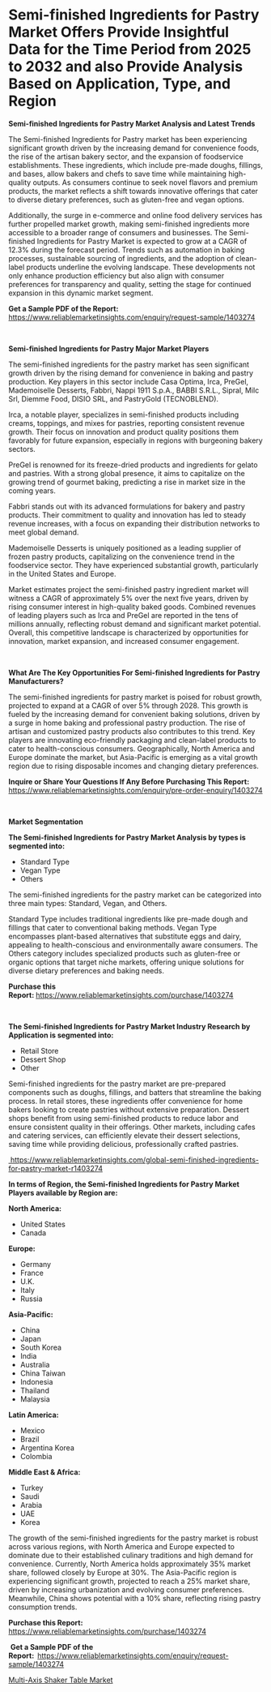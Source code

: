 <p><h1>Semi-finished Ingredients for Pastry Market Offers Provide Insightful Data for the Time Period from 2025 to 2032 and also Provide Analysis Based on Application, Type, and Region</h1></p><p><strong>Semi-finished Ingredients for Pastry Market Analysis and Latest Trends</strong></p>
<p><p>The Semi-finished Ingredients for Pastry market has been experiencing significant growth driven by the increasing demand for convenience foods, the rise of the artisan bakery sector, and the expansion of foodservice establishments. These ingredients, which include pre-made doughs, fillings, and bases, allow bakers and chefs to save time while maintaining high-quality outputs. As consumers continue to seek novel flavors and premium products, the market reflects a shift towards innovative offerings that cater to diverse dietary preferences, such as gluten-free and vegan options.</p><p>Additionally, the surge in e-commerce and online food delivery services has further propelled market growth, making semi-finished ingredients more accessible to a broader range of consumers and businesses. The Semi-finished Ingredients for Pastry Market is expected to grow at a CAGR of 12.3% during the forecast period. Trends such as automation in baking processes, sustainable sourcing of ingredients, and the adoption of clean-label products underline the evolving landscape. These developments not only enhance production efficiency but also align with consumer preferences for transparency and quality, setting the stage for continued expansion in this dynamic market segment.</p></p>
<p><strong>Get a Sample PDF of the Report:&nbsp;</strong> <a href="https://www.reliablemarketinsights.com/enquiry/request-sample/1403274?utm_campaign=1948&utm_medium=2&utm_source=Github&utm_content=ia&utm_term=12012025&utm_id=semi-finished-ingredients-for-pastry">https://www.reliablemarketinsights.com/enquiry/request-sample/1403274</a></p>
<p>&nbsp;</p>
<p><strong>Semi-finished Ingredients for Pastry Major Market Players</strong></p>
<p><p>The semi-finished ingredients for the pastry market has seen significant growth driven by the rising demand for convenience in baking and pastry production. Key players in this sector include Casa Optima, Irca, PreGel, Mademoiselle Desserts, Fabbri, Nappi 1911 S.p.A., BABBI S.R.L., Sipral, Milc Srl, Diemme Food, DISIO SRL, and PastryGold (TECNOBLEND).</p><p>Irca, a notable player, specializes in semi-finished products including creams, toppings, and mixes for pastries, reporting consistent revenue growth. Their focus on innovation and product quality positions them favorably for future expansion, especially in regions with burgeoning bakery sectors.</p><p>PreGel is renowned for its freeze-dried products and ingredients for gelato and pastries. With a strong global presence, it aims to capitalize on the growing trend of gourmet baking, predicting a rise in market size in the coming years.</p><p>Fabbri stands out with its advanced formulations for bakery and pastry products. Their commitment to quality and innovation has led to steady revenue increases, with a focus on expanding their distribution networks to meet global demand.</p><p>Mademoiselle Desserts is uniquely positioned as a leading supplier of frozen pastry products, capitalizing on the convenience trend in the foodservice sector. They have experienced substantial growth, particularly in the United States and Europe.</p><p>Market estimates project the semi-finished pastry ingredient market will witness a CAGR of approximately 5% over the next five years, driven by rising consumer interest in high-quality baked goods. Combined revenues of leading players such as Irca and PreGel are reported in the tens of millions annually, reflecting robust demand and significant market potential. Overall, this competitive landscape is characterized by opportunities for innovation, market expansion, and increased consumer engagement.</p></p>
<p>&nbsp;</p>
<p><strong>What Are The Key Opportunities For Semi-finished Ingredients for Pastry Manufacturers?</strong></p>
<p><p>The semi-finished ingredients for pastry market is poised for robust growth, projected to expand at a CAGR of over 5% through 2028. This growth is fueled by the increasing demand for convenient baking solutions, driven by a surge in home baking and professional pastry production. The rise of artisan and customized pastry products also contributes to this trend. Key players are innovating eco-friendly packaging and clean-label products to cater to health-conscious consumers. Geographically, North America and Europe dominate the market, but Asia-Pacific is emerging as a vital growth region due to rising disposable incomes and changing dietary preferences.</p></p>
<p><strong>Inquire or Share Your Questions If Any Before Purchasing This Report:</strong> <a href="https://www.reliablemarketinsights.com/enquiry/pre-order-enquiry/1403274?utm_campaign=1948&utm_medium=2&utm_source=Github&utm_content=ia&utm_term=12012025&utm_id=semi-finished-ingredients-for-pastry">https://www.reliablemarketinsights.com/enquiry/pre-order-enquiry/1403274</a></p>
<p>&nbsp;</p>
<p><strong>Market Segmentation</strong></p>
<p><strong>The Semi-finished Ingredients for Pastry Market Analysis by types is segmented into:</strong></p>
<p><ul><li>Standard Type</li><li>Vegan Type</li><li>Others</li></ul></p>
<p><p>The semi-finished ingredients for the pastry market can be categorized into three main types: Standard, Vegan, and Others. </p><p>Standard Type includes traditional ingredients like pre-made dough and fillings that cater to conventional baking methods. Vegan Type encompasses plant-based alternatives that substitute eggs and dairy, appealing to health-conscious and environmentally aware consumers. The Others category includes specialized products such as gluten-free or organic options that target niche markets, offering unique solutions for diverse dietary preferences and baking needs.</p></p>
<p><strong>Purchase this Report:&nbsp;</strong><a href="https://www.reliablemarketinsights.com/purchase/1403274?utm_campaign=1948&utm_medium=2&utm_source=Github&utm_content=ia&utm_term=12012025&utm_id=semi-finished-ingredients-for-pastry">https://www.reliablemarketinsights.com/purchase/1403274</a></p>
<p>&nbsp;</p>
<p><strong>The Semi-finished Ingredients for Pastry Market Industry Research by Application is segmented into:</strong></p>
<p><ul><li>Retail Store</li><li>Dessert Shop</li><li>Other</li></ul></p>
<p><p>Semi-finished ingredients for the pastry market are pre-prepared components such as doughs, fillings, and batters that streamline the baking process. In retail stores, these ingredients offer convenience for home bakers looking to create pastries without extensive preparation. Dessert shops benefit from using semi-finished products to reduce labor and ensure consistent quality in their offerings. Other markets, including cafes and catering services, can efficiently elevate their dessert selections, saving time while providing delicious, professionally crafted pastries.</p></p>
<p><a href="https://www.reliablemarketinsights.com/global-semi-finished-ingredients-for-pastry-market-r1403274?utm_campaign=1948&utm_medium=2&utm_source=Github&utm_content=ia&utm_term=12012025&utm_id=semi-finished-ingredients-for-pastry">&nbsp;https://www.reliablemarketinsights.com/global-semi-finished-ingredients-for-pastry-market-r1403274</a></p>
<p><strong>In terms of Region, the Semi-finished Ingredients for Pastry Market Players available by Region are:</strong></p>
<p>
    <p> <strong> North America: </strong>
        <ul>
            <li>United States</li>
            <li>Canada</li>
        </ul>
        </p> 
    <p> <strong> Europe: </strong>
        <ul>
            <li>Germany</li>
            <li>France</li>
            <li>U.K.</li>
            <li>Italy</li>
            <li>Russia</li>
        </ul>
        </p> 
    <p> <strong> Asia-Pacific: </strong>
        <ul>
            <li>China</li>
            <li>Japan</li>
            <li>South Korea</li>
            <li>India</li>
            <li>Australia</li>
            <li>China Taiwan</li>
            <li>Indonesia</li>
            <li>Thailand</li>
            <li>Malaysia</li>
        </ul>
        </p> 
    <p> <strong> Latin America: </strong>
        <ul>
            <li>Mexico</li>
            <li>Brazil</li>
            <li>Argentina Korea</li>
            <li>Colombia</li>
        </ul>
        </p> 
    <p> <strong> Middle East & Africa: </strong>
        <ul>
            <li>Turkey</li>
            <li>Saudi</li>
            <li>Arabia</li>
            <li>UAE</li>
            <li>Korea</li>
        </ul>
    </p>
    </p>
<p><p>The growth of the semi-finished ingredients for the pastry market is robust across various regions, with North America and Europe expected to dominate due to their established culinary traditions and high demand for convenience. Currently, North America holds approximately 35% market share, followed closely by Europe at 30%. The Asia-Pacific region is experiencing significant growth, projected to reach a 25% market share, driven by increasing urbanization and evolving consumer preferences. Meanwhile, China shows potential with a 10% share, reflecting rising pastry consumption trends.</p></p>
<p><strong>Purchase this Report: </strong><a href="https://www.reliablemarketinsights.com/purchase/1403274?utm_campaign=1948&utm_medium=2&utm_source=Github&utm_content=ia&utm_term=12012025&utm_id=semi-finished-ingredients-for-pastry">https://www.reliablemarketinsights.com/purchase/1403274</a></p>
<p>&nbsp;<strong>Get a Sample PDF of the Report:&nbsp;&nbsp;</strong><a href="https://www.reliablemarketinsights.com/enquiry/request-sample/1403274?utm_campaign=1948&utm_medium=2&utm_source=Github&utm_content=ia&utm_term=12012025&utm_id=semi-finished-ingredients-for-pastry">https://www.reliablemarketinsights.com/enquiry/request-sample/1403274</a></p>
<p><strong></strong></p>
<p><p><a href="https://github.com/rahu1506/Market-Research-Report-List-6/blob/main/multi-axis-shaker-table-market.md?utm_campaign=1948&utm_medium=2&utm_source=Github&utm_content=ia&utm_term=12012025&utm_id=semi-finished-ingredients-for-pastry">Multi-Axis Shaker Table Market</a></p></p>